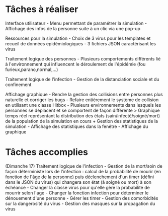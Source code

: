 # Tâches à réaliser

Interface utilisateur
	- Menu permettant de paramétrer la simulation
	- Affichage des infos de la personne suite à un clic via une pop-up

Ressources pour la simulation
	- Choix de 3 virus pour les templates et recueil de données epidémiologiques
	- 3 fichiers JSON caractérisant les virus

Traitement logique des personnes
	- Plusieurs comportements différents lié à l'environnement qui influencent le déroulement de l'épidémie (fou furieux,parano,normal,...)

Traitement logique de l'infection
	- Gestion de la distanciation sociale et du confinement

Affichage graphique
	- Rendre la gestion des collisions entre personnes plus naturelle et corriger les bugs
		- Refaire entièrement le système de collision en utilisant une classe Hitbox
	- Plusieurs environnements dans lesquels les personnes se déplacent et se comportent de façon différente
	> Graphique temps réel représentant la distribution des états (sain/infecté/soigné/mort) de la population de la simulation en cours
		+ Gestion des statistiques de la simulation
		- Affichage des statistiques dans la fenêtre
		- Affichage du graphique

# Tâches accomplies 

(Dimanche 17)
Traitement logique de l'infection
	- Gestion de la mort/soin de façon déterministe lors de l'infection : calcul de la probabilité de mourir (en fonction de l'âge de la personne) puis déclenchement d'un timer (défini dans le JSON du virus) qui changera son état (à soigné ou mort) à son échéance
		- Changer la classe virus pour qu'elle gère la probabilité de mourrir selon l'age
		- Changer la fonction infection pour déterminer le dénouement d'une personne
		- Gérer les timer
	- Gestion des comorbidités sur la dangerosité du virus
	- Gestion des masques sur la propagation du virus
